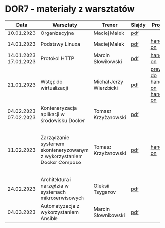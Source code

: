 # DOR7 - materiały z warsztatów

| Data       | Warsztaty       | Trener       | Slajdy                                                | Projekt | Extra |
|------------|-----------------|--------------|-------------------------------------------------------| ------- | ----- |
| 10.01.2023 | Organizacyjna | Maciej Malek | [pdf](./prezentacje/DOR7-Prezentacja_organizacyjna.pdf) | | |
| 14.01.2023 | Podstawy Linuxa | Maciej Malek | [pdf](./prezentacje/DOR7-Podstawy_Linuxa.pdf) | [hands-on](./linux/zadania.md) | [rozwiazania](./linux/rozwiazania.md) |
| 14.01.2023<br>17.01.2023 | Protokol HTTP | Marcin Słowikowski | [pdf](./prezentacje/DOR7-Protokol_HTTP.pdf) | [hands-on](./http/workbook.md) | [rozwiazania](./http/hands-on/rozwiązanie/) |
| 21.01.2023 | Wstęp do wirtualizacji | Michał Jerzy Wierzbicki | [pdf](./prezentacje/DOR7-Wstep_do_wirtualizacji.pdf) | [prework do hands-on](./vagrant/prework/readme.md) [hands-on](./vagrant/handson/DOR7-Wirtualizacja_handson.pdf) |
| 04.02.2023<br>07.02.2023 | Konteneryzacja aplikacji w środowisku Docker | Tomasz Krzyżanowski | [pdf](./prezentacje/DOR7-Konteneryzacja-aplikacji-w-środowisku-Docker.pdf) |  |
| 11.02.2023 | Zarządzanie systemem skonteneryzowanym z wykorzystaniem Docker Compose | Tomasz Krzyżanowski | [pdf](./prezentacje/DOR7-Zarządzanie-systemem-skonteneryzowanym-z-wykorzystaniem-Docker-Compose.pdf) | [hands-on](./docker/zadania.md) | [PR - commity zachowują chronologie poleceń](https://github.com/infoshareacademy/dor7-materialy/pull/7) <br> --- <br>[rozwiązania - kod](./docker/rozwiazanie)
| 24.02.2023 | Architektura i narzędzia w systemach mikroserwisowych | Oleksii Tsyganov | [pdf](./prezentacje/DOR7-Architektura_mikroserwisowa.pdf) | | 
| 04.03.2023 | Automatyzacja z wykorzystaniem Ansible | Marcin Słownikowski |[pdf](./prezentacje/DOR7-Ansible.pdf)|| 
